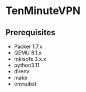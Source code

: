 # TenMinuteVPN

## Prerequisites

- Packer 1.7.x
- QEMU 8.1.x
- mkisofs 3.x.x
- python3.11
- direnv
- make
- envsubst
